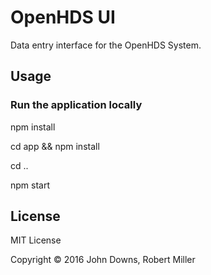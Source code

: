 # OpenHDS UI

Data entry interface for the OpenHDS System.

## Usage

### Run the application locally
npm install

cd app && npm install

cd ..

npm start

## License

MIT License

Copyright © 2016 John Downs, Robert Miller
